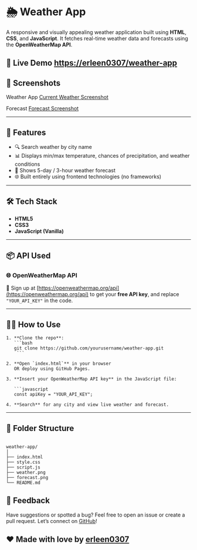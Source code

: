 # 🌦️ Weather App

A responsive and visually appealing weather application built using **HTML**, **CSS**, and **JavaScript**. It fetches real-time weather data and forecasts using the **OpenWeatherMap API**.

## 🔗 Live Demo [https://erleen0307/weather-app](https://erleen0307.github.io/weather-app/)

## 📸 Screenshots

Weather App
[Current Weather Screenshot](weather.png)
 
Forecast
[Forecast Screenshot](forecast.png)

---

## 🚀 Features

- 🔍 Search weather by city name
- 📊 Displays min/max temperature, chances of precipitation, and weather conditions
- 📆 Shows 5-day / 3-hour weather forecast
- 🌐 Built entirely using frontend technologies (no frameworks)

---

## 🛠️ Tech Stack

- **HTML5**
- **CSS3**
- **JavaScript (Vanilla)**

---

## 📦 API Used

### 🌐 OpenWeatherMap API

📌 Sign up at [https://openweathermap.org/api](https://openweathermap.org/api) to get your **free API key**, and replace `"YOUR_API_KEY"` in the code.

---

## 🧑‍💻 How to Use
```
1. **Clone the repo**:
   ```bash
   git clone https://github.com/yourusername/weather-app.git
    ```

2. **Open `index.html`** in your browser
   OR deploy using GitHub Pages.

3. **Insert your OpenWeatherMap API key** in the JavaScript file:

   ```javascript
   const apiKey = "YOUR_API_KEY";
   
4. **Search** for any city and view live weather and forecast.
```

---

## 📂 Folder Structure

```

weather-app/
│
├── index.html
├── style.css
├── script.js
├── weather.png
├── forecast.png
└── README.md

```

## 💬 Feedback

Have suggestions or spotted a bug?
Feel free to open an issue or create a pull request.
Let’s connect on [GitHub](https://github.com/erleen0307)!


## ❤️ Made with love by [erleen0307](https://github.com/erleen0307)

